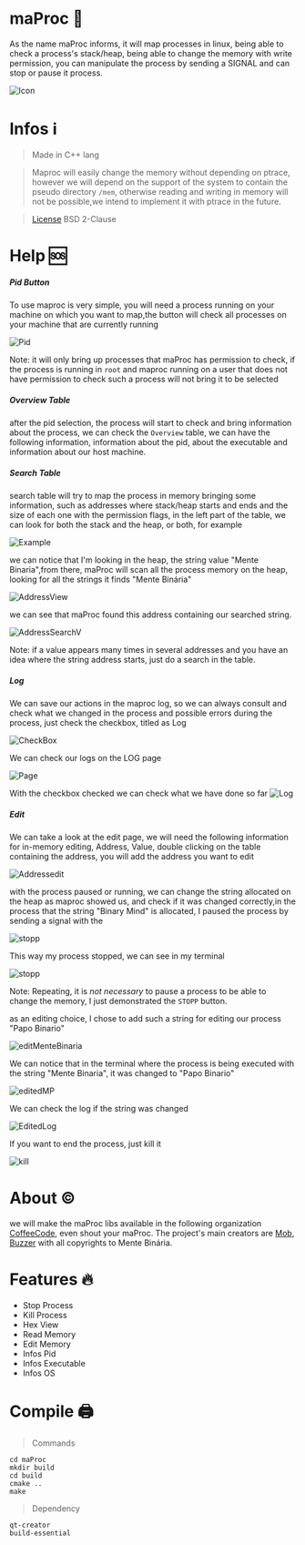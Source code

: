 # maProc 🐉
As the name maProc informs, it will map processes in linux, being able  to check a process's stack/heap, being able to change the memory with write permission,  you can manipulate the process by sending a SIGNAL and can stop or pause it process.

![Icon](src/assets/maProc.png)


# Infos ℹ️
> Made in C++ lang

> Maproc will easily change the memory without depending on ptrace, however we will depend on the support of the system to contain the pseudo directory `/mem`, otherwise reading and writing in memory will not be possible,we intend to implement it with ptrace in the future.

> [License](LICENSE) BSD 2-Clause


# Help 🆘

##### Pid Button
To use maproc is very simple, you will need a process running on your machine on which you want to map,the button will check all processes on your machine that are currently running

![Pid](assets/pid.jpg) 

Note: it will only bring up processes that maProc has permission to check, if the process is running in `root` and maproc running on a user that does not have permission to check such a process will not bring it to be selected

##### Overview Table
after the pid selection, the process will start to check and bring information about the process, we can check the `Overview` table, we can have the following information, information about the pid, about the executable and information about our host machine.

##### Search Table

search table will try to map the process in memory
bringing some information, such as addresses where stack/heap starts and ends and the size of each one with the permission flags, in the left part of the table, we can look for both the stack and the heap, or both, for example

![Example](assets/search.jpg) 

we can notice that I'm looking in the heap, the string value "Mente Binaria",from there, maProc will scan all the process memory on the heap, looking for all the strings it finds "Mente Binária"

![AddressView](assets/viewAddress.jpg) 

we can see that maProc found this address containing our searched string. 

![AddressSearchV](assets/addressSearchV.jpg)

Note: if a value appears many times in several addresses and you have an idea where the string address starts, just do a search in the table.

##### Log 

We can save our actions in the maproc log, so we can always consult and check what we changed in the process and possible errors during the process, just check the checkbox, titled as Log

![CheckBox](assets/checkBoxLog.jpg)

We can check our logs on the LOG page 

![Page](assets/pageLog.jpg)


With the checkbox checked we can check what we have done so far
![Log](assets/log.jpg)


##### Edit

We can take a look at the edit page, we will need the following information for in-memory editing, Address, Value, double clicking on the table containing the address, you will add the address you want to edit 

![Addressedit](assets/addressEdit.jpg) 

with the process paused or running, we can change the string allocated on the heap as maproc showed us, and check if it was changed correctly,in the process that the string "Binary Mind" is allocated, I paused the process by sending a signal with the
 
![stopp](assets/stopp.jpg)

This way my process stopped, we can see in my terminal

![stopp](assets/sstopTerminal.jpg)


Note: Repeating, it is *not necessary* to pause a process to be able to change the memory, I just demonstrated the `STOPP` button.


as an editing choice, I chose to add such a string for editing our process "Papo Binario"

![editMenteBinaria](assets/editValueAddress.jpg)


We can notice that in the terminal where the process is being executed with the string "Mente Binaria", it was changed to "Papo Binario"

![editedMP](assets/editedMP.jpg)

We can check the log if the string was changed

![EditedLog](assets/editedLog.jpg)

If you want to end the process, just kill it 

![kill](assets/kill.jpg)

# About ©️ 
we will make the maProc libs available in the following organization [CoffeeCode](https://github.com/0xc0ffeec0de), even shout your maProc.
The project's main creators are [Mob](https://github.com/VitorMob), [Buzzer](https://github.com/AandersonL) with all copyrights to Mente Binária.


# Features 🔥

* Stop Process 
* Kill Process
* Hex View
* Read Memory
* Edit Memory
* Infos Pid
* Infos Executable
* Infos OS

# Compile 🖨️

> Commands 
 
    cd maProc
    mkdir build
    cd build
    cmake ..
    make


> Dependency
 
    qt-creator
    build-essential
